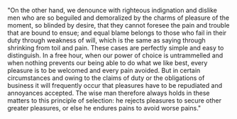 "On the other hand, we denounce with righteous indignation and dislike men who are so beguiled and demoralized by the charms of pleasure of the moment, 
so blinded by desire, that they cannot foresee the pain and trouble that are bound to ensue; and equal blame belongs to those who fail in their duty through weakness of will, which is the same as saying through shrinking from toil and pain. 
These cases are perfectly simple and easy to distinguish. In a free hour, when our power of choice is untrammelled and when nothing prevents our being able to do what we like best, every pleasure is to be welcomed and every pain avoided. 
But in certain circumstances and owing to the claims of duty or the obligations of business it will frequently occur that pleasures have to be repudiated and annoyances accepted.
 The wise man therefore always holds in these matters to this principle of selection: he rejects pleasures to secure other greater pleasures, or else he endures pains to avoid worse pains."